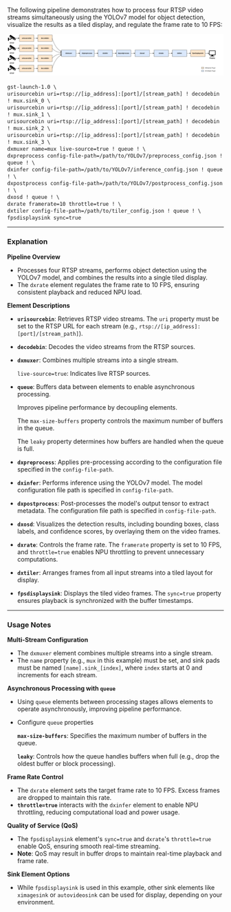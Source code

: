 
The following pipeline demonstrates how to process four RTSP video streams simultaneously using the YOLOv7 model for object detection, visualize the results as a tiled display, and regulate the frame rate to 10 FPS:

![](./../../resources/multi_stream_rtsp.png)

```
gst-launch-1.0 \
urisourcebin uri=rtsp://[ip_address]:[port]/[stream_path] ! decodebin ! mux.sink_0 \
urisourcebin uri=rtsp://[ip_address]:[port]/[stream_path] ! decodebin ! mux.sink_1 \
urisourcebin uri=rtsp://[ip_address]:[port]/[stream_path] ! decodebin ! mux.sink_2 \
urisourcebin uri=rtsp://[ip_address]:[port]/[stream_path] ! decodebin ! mux.sink_3 \
dxmuxer name=mux live-source=true ! queue ! \
dxpreprocess config-file-path=/path/to/YOLOv7/preprocess_config.json ! queue ! \
dxinfer config-file-path=/path/to/YOLOv7/inference_config.json ! queue ! \
dxpostprocess config-file-path=/path/to/YOLOv7/postprocess_config.json ! \
dxosd ! queue ! \
dxrate framerate=10 throttle=true ! \
dxtiler config-file-path=/path/to/tiler_config.json ! queue ! \
fpsdisplaysink sync=true
```

---

### **Explanation**

**Pipeline Overview**

- Processes four RTSP streams, performs object detection using the YOLOv7 model, and combines the results into a single tiled display.
- The `dxrate` element regulates the frame rate to 10 FPS, ensuring consistent playback and reduced NPU load.

**Element Descriptions**

- **`urisourcebin`**: Retrieves RTSP video streams. The `uri` property must be set to the RTSP URL for each stream (e.g., `rtsp://[ip_address]:[port]/[stream_path]`).
- **`decodebin`**: Decodes the video streams from the RTSP sources.
- **`dxmuxer`**: Combines multiple streams into a single stream.

    `live-source=true`: Indicates live RTSP sources.

- **`queue`**: Buffers data between elements to enable asynchronous processing.

    Improves pipeline performance by decoupling elements.

    The `max-size-buffers` property controls the maximum number of buffers in the queue.

    The `leaky` property determines how buffers are handled when the queue is full.

- **`dxpreprocess`**: Applies pre-processing according to the configuration file specified in the `config-file-path`.
- **`dxinfer`**: Performs inference using the YOLOv7 model. The model configuration file path is specified in `config-file-path`.
- **`dxpostprocess`**: Post-processes the model's output tensor to extract metadata. The configuration file path is specified in `config-file-path`.
- **`dxosd`**: Visualizes the detection results, including bounding boxes, class labels, and confidence scores, by overlaying them on the video frames.
- **`dxrate`**: Controls the frame rate. The `framerate` property is set to 10 FPS, and `throttle=true` enables NPU throttling to prevent unnecessary computations.
- **`dxtiler`**: Arranges frames from all input streams into a tiled layout for display.
- **`fpsdisplaysink`**: Displays the tiled video frames. The `sync=true` property ensures playback is synchronized with the buffer timestamps.

---

### **Usage Notes**

**Multi-Stream Configuration**

- The `dxmuxer` element combines multiple streams into a single stream.
- The `name` property (e.g., `mux` in this example) must be set, and sink pads must be named `[name].sink_[index]`, where `index` starts at 0 and increments for each stream.

**Asynchronous Processing with `queue`**

- Using `queue` elements between processing stages allows elements to operate asynchronously, improving pipeline performance.
- Configure `queue` properties

    **`max-size-buffers`**: Specifies the maximum number of buffers in the queue.

    **`leaky`**: Controls how the queue handles buffers when full (e.g., drop the oldest buffer or block processing).

**Frame Rate Control**

- The `dxrate` element sets the target frame rate to 10 FPS. Excess frames are dropped to maintain this rate.
- **`throttle=true`** interacts with the `dxinfer` element to enable NPU throttling, reducing computational load and power usage.

**Quality of Service (QoS)**

- The `fpsdisplaysink` element's `sync=true` and `dxrate`'s `throttle=true` enable QoS, ensuring smooth real-time streaming.
- **Note**: QoS may result in buffer drops to maintain real-time playback and frame rate.

**Sink Element Options**

- While `fpsdisplaysink` is used in this example, other sink elements like `ximagesink` or `autovideosink` can be used for display, depending on your environment.
